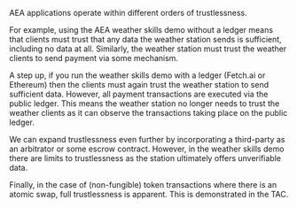AEA applications operate within different orders of trustlessness.

For example, using the AEA weather skills demo without a ledger means that clients must trust that any data the weather station sends is sufficient, including no data at all. Similarly, the weather station must trust the weather clients to send payment via some mechanism.

A step up, if you run the weather skills demo with a ledger (Fetch.ai or Ethereum) then the clients must again trust the weather station to send sufficient data. However, all payment transactions are executed via the public ledger. This means the weather station no longer needs to trust the weather clients as it can observe the transactions taking place on the public ledger.

We can expand trustlessness even further by incorporating a third-party as an arbitrator or some escrow contract. However, in the weather skills demo there are limits to trustlessness as the station ultimately offers unverifiable data.

Finally, in the case of (non-fungible) token transactions where there is an atomic swap, full trustlessness is apparent. This is demonstrated in the TAC.


<br />
